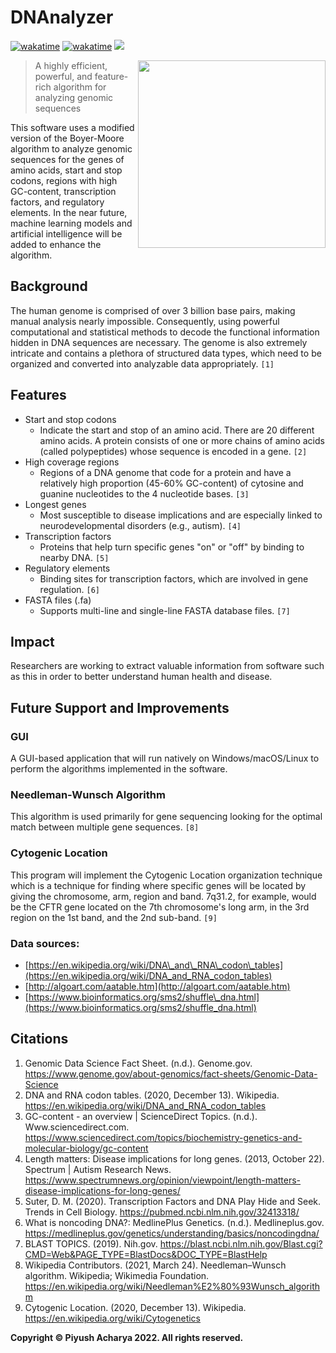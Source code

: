 # DNAnalyzer

<ig src="https://img.shields.io/badge/copyright-%C2%A9%20Piyush%20Acharya-blue" /> [![wakatime](https://wakatime.com/badge/github/Verisimilitude11/DNAnalyzer.svg)](https://wakatime.com/badge/github/Verisimilitude11/DNAnalyzer) [![wakatime](https://img.shields.io/github/v/release/Verisimilitude11/DNAnalyzer)](https://wakatime.com/badge/github/Verisimilitude11/DNAnalyzer) ![](https://img.shields.io/github/repo-size/Verisimilitude11/DNAnalyzer)

<img src="https://user-images.githubusercontent.com/96280466/186224441-46dd2029-b9dc-4b3d-aad8-bfd1e1e62f2e.png" align="right" height="300"/>

> A highly efficient, powerful, and feature-rich algorithm for analyzing genomic sequences

This software uses a modified version of the Boyer-Moore algorithm to analyze genomic sequences for the genes of amino acids, start and stop codons, regions with high GC-content, transcription factors, and regulatory elements. In the near future, machine learning models and artificial intelligence will be added to enhance the algorithm.

Background
----------

The human genome is comprised of over 3 billion base pairs, making manual analysis nearly impossible. Consequently, using powerful computational and statistical methods to decode the functional information hidden in DNA sequences are necessary. The genome is also extremely intricate and contains a plethora of structured data types, which need to be organized and converted into analyzable data appropriately. `[1]`

Features
--------

*   Start and stop codons
    *   Indicate the start and stop of an amino acid. There are 20 different amino acids. A protein consists of one or more chains of amino acids (called polypeptides) whose sequence is encoded in a gene. `[2]`
*   High coverage regions
    *   Regions of a DNA genome that code for a protein and have a relatively high proportion (45-60% GC-content) of cytosine and guanine nucleotides to the 4 nucleotide bases. `[3]`
*   Longest genes
    *   Most susceptible to disease implications and are especially linked to neurodevelopmental disorders (e.g., autism). `[4]`
*   Transcription factors
    *   Proteins that help turn specific genes "on" or "off" by binding to nearby DNA. `[5]`
*   Regulatory elements
    *   Binding sites for transcription factors, which are involved in gene regulation. `[6]`
*   FASTA files (.fa)
    *   Supports multi-line and single-line FASTA database files. `[7]`

Impact
------

Researchers are working to extract valuable information from software such as this in order to better understand human health and disease.

Future Support and Improvements
-------------------------------

### GUI

A GUI-based application that will run natively on Windows/macOS/Linux to perform the algorithms implemented in the software.

### Needleman-Wunsch Algorithm

This algorithm is used primarily for gene sequencing looking for the optimal match between multiple gene sequences. `[8]`

### Cytogenic Location

This program will implement the Cytogenic Location organization technique which is a technique for finding where specific genes will be located by giving the chromosome, arm, region and band. 7q31.2, for example, would be the CFTR gene located on the 7th chromosome's long arm, in the 3rd region on the 1st band, and the 2nd sub-band. `[9]`

### Data sources:

*   [https://en.wikipedia.org/wiki/DNA\_and\_RNA\_codon\_tables](https://en.wikipedia.org/wiki/DNA_and_RNA_codon_tables)
*   [http://algoart.com/aatable.htm](http://algoart.com/aatable.htm)
*   [https://www.bioinformatics.org/sms2/shuffle\_dna.html](https://www.bioinformatics.org/sms2/shuffle_dna.html)

Citations
---------

1.  Genomic Data Science Fact Sheet. (n.d.). Genome.gov. https://www.genome.gov/about-genomics/fact-sheets/Genomic-Data-Science
2.  DNA and RNA codon tables. (2020, December 13). Wikipedia. https://en.wikipedia.org/wiki/DNA_and_RNA_codon_tables
3.  GC-content - an overview | ScienceDirect Topics. (n.d.). Www.sciencedirect.com. https://www.sciencedirect.com/topics/biochemistry-genetics-and-molecular-biology/gc-content
4.  Length matters: Disease implications for long genes. (2013, October 22). Spectrum | Autism Research News. https://www.spectrumnews.org/opinion/viewpoint/length-matters-disease-implications-for-long-genes/
5.  Suter, D. M. (2020). Transcription Factors and DNA Play Hide and Seek. Trends in Cell Biology. https://pubmed.ncbi.nlm.nih.gov/32413318/
6.  What is noncoding DNA?: MedlinePlus Genetics. (n.d.). Medlineplus.gov. https://medlineplus.gov/genetics/understanding/basics/noncodingdna/
7.  BLAST TOPICS. (2019). Nih.gov. https://blast.ncbi.nlm.nih.gov/Blast.cgi?CMD=Web&PAGE_TYPE=BlastDocs&DOC_TYPE=BlastHelp
8.  Wikipedia Contributors. (2021, March 24). Needleman–Wunsch algorithm. Wikipedia; Wikimedia Foundation. https://en.wikipedia.org/wiki/Needleman%E2%80%93Wunsch_algorithm
9.  Cytogenic Location. (2020, December 13). Wikipedia. https://en.wikipedia.org/wiki/Cytogenetics

**Copyright © Piyush Acharya 2022. All rights reserved.**
